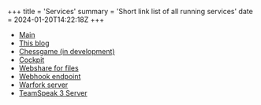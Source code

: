 +++
title = 'Services'
summary = 'Short link list of all running services'
date = 2024-01-20T14:22:18Z
+++

- [Main](https://www.0x29a.me/)
- [This blog](https://blog.0x29a.me/)
- [Chessgame (in development)](https://chess.0x29a.me/)
- [Cockpit](https://secr3t.0x29a.me/)
- [Webshare for files](https://fs.0x29a.me/)
- [Webhook endpoint](https://webhook.0x29a.me/)
- [Warfork server](steam://run/671610//+connect%200x29a.me)
- [TeamSpeak 3 Server](ts3server://0x29a.me?port=25565)